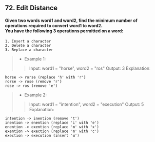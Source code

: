 ## 72. Edit Distance
#### Given two words word1 and word2, find the minimum number of operations required to convert word1 to word2.<br>You have the following 3 operations permitted on a word:
```
1. Insert a character
2. Delete a character
3. Replace a character
```

>* Example 1:
>> Input: word1 = "horse", word2 = "ros"
>> Output: 3
>> Explanation:
```
horse -> rorse (replace 'h' with 'r')
rorse -> rose (remove 'r')
rose -> ros (remove 'e')
```

>* Example 2:
>> Input: word1 = "intention", word2 = "execution"
>> Output: 5
>> Explanation: 
```
intention -> inention (remove 't')
inention -> enention (replace 'i' with 'e')
enention -> exention (replace 'n' with 'x')
exention -> exection (replace 'n' with 'c')
exection -> execution (insert 'u')
```